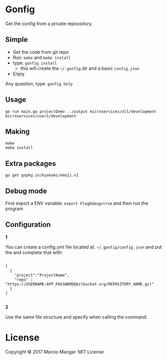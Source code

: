 # Gonfig

Get the config from a private repoository.



## Simple

  
- Get the code from git repo
- Run: ```make``` and ```make install```
- type: ```gonfig install```
	- this will create the ```~/.gonfig``` dir and a basic ```config.json```
- Enjoy

Any question, type: ```gonfig help```





## Usage

    go run main.go projectDemo ../output microservices/all/development microservices/users/development


## Making

    make
    make install


## Extra packages

    go get gopkg.in/kyokomi/emoji.v1




## Debug mode

First export a ENV variable: ```export FlagDebug=true``` and then run the program




## Configuration

__1__

You can create a config.yml file located at: ```~/.gonfig/config.json``` and put the and complete that with: 

```

[
  {
    "project":"ProjectName",
    "repo" : "https://USERNAME:APP_PASSWORD@bitbucket.org/REPOSITORY_NAME.git"
  }
]
  
```


__2__

Use the same file structure and specify when calling the command.



# License

Copyright © 2017 Marcio Mangar. MIT License